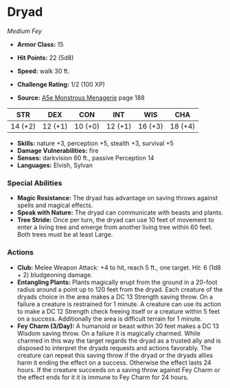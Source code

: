 # Dryad

*Medium* *Fey*

- **Armor Class:** 15
- **Hit Points:** 22 (5d8)
- **Speed:** walk 30 ft.

- **Challenge Rating:** 1/2 (100 XP)
- **Source:** [A5e Monstrous Menagerie](https://enpublishingrpg.com/products/level-up-monstrous-menagerie-a5e) page 188

| STR | DEX | CON | INT | WIS | CHA |
| --- | --- | --- | --- | --- | --- |
| 14 (+2) | 12 (+1) | 10 (+0) | 12 (+1) | 16 (+3) | 18 (+4) |

- **Skills:** nature +3, perception +5, stealth +3, survival +5
- **Damage Vulnerabilities:** fire
- **Senses:** darkvision 60 ft., passive Perception 14
- **Languages:** Elvish, Sylvan

### Special Abilities

- **Magic Resistance:** The dryad has advantage on saving throws against spells and magical effects.
- **Speak with Nature:** The dryad can communicate with beasts and plants.
- **Tree Stride:** Once per turn, the dryad can use 10 feet of movement to enter a living tree and emerge from another living tree within 60 feet. Both trees must be at least Large.

### Actions

- **Club:** Melee Weapon Attack: +4 to hit, reach 5 ft., one target. Hit: 6 (1d8 + 2) bludgeoning damage.
- **Entangling Plants:** Plants magically erupt from the ground in a 20-foot radius around a point up to 120 feet from the dryad. Each creature of the dryads choice in the area makes a DC 13 Strength saving throw. On a failure  a creature is restrained for 1 minute. A creature can use its action to make a DC 12 Strength check  freeing itself or a creature within 5 feet on a success. Additionally  the area is difficult terrain for 1 minute.
- **Fey Charm (3/Day):** A humanoid or beast within 30 feet makes a DC 13 Wisdom saving throw. On a failure  it is magically charmed. While charmed in this way  the target regards the dryad as a trusted ally and is disposed to interpret the dryads requests and actions favorably. The creature can repeat this saving throw if the dryad or the dryads allies harm it  ending the effect on a success. Otherwise  the effect lasts 24 hours. If the creature succeeds on a saving throw against Fey Charm or the effect ends for it  it is immune to Fey Charm for 24 hours.


